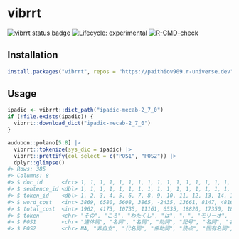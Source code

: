 
<!-- README.md is generated from README.Rmd. Please edit that file -->

# vibrrt

<!-- badges: start -->

[![vibrrt status
badge](https://paithiov909.r-universe.dev/badges/vibrrt)](https://paithiov909.r-universe.dev)
[![Lifecycle:
experimental](https://img.shields.io/badge/lifecycle-experimental-orange.svg)](https://lifecycle.r-lib.org/articles/stages.html#experimental)
[![R-CMD-check](https://github.com/paithiov909/vibrrt/actions/workflows/R-CMD-check.yaml/badge.svg)](https://github.com/paithiov909/vibrrt/actions/workflows/R-CMD-check.yaml)
<!-- badges: end -->

## Installation

``` r
install.packages("vibrrt", repos = "https://paithiov909.r-universe.dev")
```

## Usage

``` r
ipadic <- vibrrt::dict_path("ipadic-mecab-2_7_0")
if (!file.exists(ipadic)) {
  vibrrt::download_dict("ipadic-mecab-2_7_0")
}

audubon::polano[5:8] |>
  vibrrt::tokenize(sys_dic = ipadic) |>
  vibrrt::prettify(col_select = c("POS1", "POS2")) |>
  dplyr::glimpse()
#> Rows: 385
#> Columns: 8
#> $ doc_id      <fct> 1, 1, 1, 1, 1, 1, 1, 1, 1, 1, 1, 1, 1, 1, 1, 1, 1, 2, 2, 2…
#> $ sentence_id <dbl> 1, 1, 1, 1, 1, 1, 1, 1, 1, 1, 1, 1, 1, 1, 1, 1, 1, 2, 2, 2…
#> $ token_id    <dbl> 1, 2, 3, 4, 5, 6, 7, 8, 9, 10, 11, 12, 13, 14, 15, 16, 17,…
#> $ word_cost   <int> 3869, 6580, 5608, 3865, -2435, 13661, 8147, 4816, 4391, 83…
#> $ total_cost  <int> 1962, 4173, 10735, 11161, 6535, 18820, 17350, 18240, 20326…
#> $ token       <chr> "その", "ころ", "わたくし", "は", "、", "モリーオ", "市", …
#> $ POS1        <chr> "連体詞", "名詞", "名詞", "助詞", "記号", "名詞", "名詞", …
#> $ POS2        <chr> NA, "非自立", "代名詞", "係助詞", "読点", "固有名詞", "接…
```
